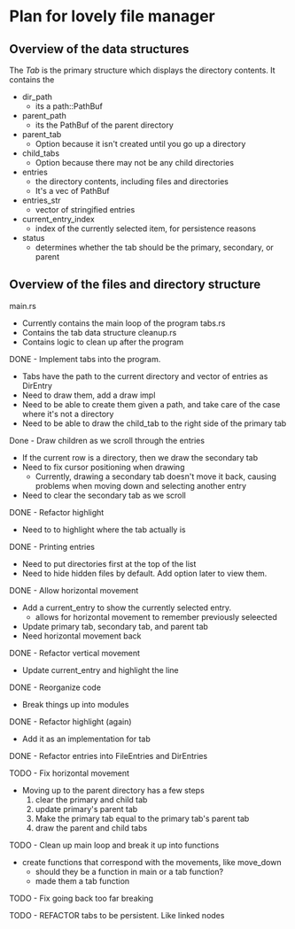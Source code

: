 # Plan for lovely file manager

## Overview of the data structures

The *Tab* is the primary structure which displays the directory contents. It contains the
  * dir_path
    - its a path::PathBuf
  * parent_path
    - its the PathBuf of the parent directory
  * parent_tab
    - Option because it isn't created until you go up a directory
  * child_tabs
    - Option because there may not be any child directories
  * entries
    - the directory contents, including files and directories
    - It's a vec of PathBuf
  * entries_str
    - vector of stringified entries
  * current_entry_index
    - index of the currently selected item, for persistence reasons
  * status
    - determines whether the tab should be the primary, secondary, or parent

## Overview of the files and directory structure
main.rs
  * Currently contains the main loop of the program
tabs.rs
  * Contains the tab data structure
cleanup.rs
  * Contains logic to clean up after the program

DONE - Implement tabs into the program.
  * Tabs have the path to the current directory and vector of entries as DirEntry
  * Need to draw them, add a draw impl
  * Need to be able to create them given a path, and take care of the case where it's not a directory
  * Need to be able to draw the child_tab to the right side of the primary tab

Done - Draw children as we scroll through the entries
  * If the current row is a directory, then we draw the secondary tab
  * Need to fix cursor positioning when drawing
    - Currently, drawing a secondary tab doesn't move it back, causing problems when moving down and selecting another entry
  * Need to clear the secondary tab as we scroll

DONE - Refactor highlight
  * Need to to highlight where the tab actually is

DONE - Printing entries
  * Need to put directories first at the top of the list
  * Need to hide hidden files by default. Add option later to view them. 

DONE - Allow horizontal movement
  * Add a current_entry to show the currently selected entry.
    - allows for horizontal movement to remember previously seleected
  * Update primary tab, secondary tab, and parent tab
  * Need horizontal movement back

DONE - Refactor vertical movement
  * Update current_entry and highlight the line

DONE - Reorganize code
  * Break things up into modules

DONE - Refactor highlight (again)
  * Add it as an implementation for tab

DONE - Refactor entries into FileEntries and DirEntries

TODO - Fix horizontal movement
  * Moving up to the parent directory has a few steps
    1. clear the primary and child tab
    2. update primary's parent tab
    3. Make the primary tab equal to the primary tab's parent tab
    4. draw the parent and child tabs

TODO - Clean up main loop and break it up into functions
  * create functions that correspond with the movements, like move_down
    - should they be a function in main or a tab function?
    - made them a tab function

TODO - Fix going back too far breaking

TODO - REFACTOR tabs to be persistent. Like linked nodes
